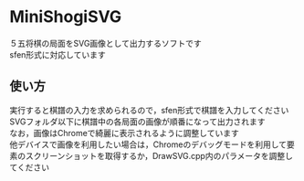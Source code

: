 # MiniShogiSVG
５五将棋の局面をSVG画像として出力するソフトです  
sfen形式に対応しています

## 使い方
実行すると棋譜の入力を求められるので，sfen形式で棋譜を入力してください  
SVGフォルダ以下に棋譜中の各局面の画像が順番になって出力されます  
なお，画像はChromeで綺麗に表示されるように調整しています  
他デバイスで画像を利用したい場合は，Chromeのデバッグモードを利用して要素のスクリーンショットを取得するか，DrawSVG.cpp内のパラメータを調整してください
